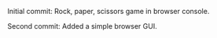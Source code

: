 Initial commit: Rock, paper, scissors game in browser console.

Second commit: Added a simple browser GUI. 